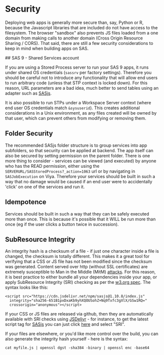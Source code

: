 # Security

Deploying web apps is generally more secure than, say, Python or R, because the Javascript libraries that are included do not have access to the filesystem. The browser "sandbox" also prevents JS files loaded from a one domain from making calls to another domain (Cross Origin Resource Sharing / CORS). That said, there are still a few security considerations to keep in mind when building apps on SAS.

## SAS 9 - Shared Services account

If you are using a Stored Process server to run your SAS 9 apps, it runs under shared OS credentials (`sassrv` per factory settings). Therefore you should be careful not to introduce any functionality that will allow end users to run arbitrary code (unless that STP context is locked down). For this reason, URL parameters are a bad idea, much better to send tables using an adapter such as [SASjs](https://github.com/macropeople/sasjs).

It is also possible to run STPs under a Workspace Server context (where end user OS credentials match `&sysuserid`). This creates additional considerations in a Unix environment, as any files created will be owned by that user, which can prevent others from modifying or removing them.

## Folder Security

The recommended SASjs folder structure is to group services into app subfolders, so that security can be applied at backend. The app itself can also be secured by setting permission on the parent folder. There is one more thing to consider - services can be viewed (and executed) by anyone who has the READ permission, either using the `SERVERURL/SASStoredProcess?_action=1063` url or by navigating in `SASJobExecution` on Viya. Therefore your services should be built in such a way that no damage would be caused if an end user were to accidentally 'click' on one of the services and run it.

## Idempotence

Services should be built in such a way that they can be safely executed more than once. This is because it's possible that it WILL be run more than once (eg if the user clicks a button twice in succession).

## SubResource Integrity

An integrity hash is a checksum of a file - if just one character inside a file is changed, the checksum is totally different. This makes it a great tool for verifying that a CSS or JS file has not been modified since the checksum was generated. Content served over http (without SSL certificates) are extremely susceptible to Man in the Middle (MitM) [attacks](https://hackernoon.com/a-hacker-intercepted-your-wifi-traffic-stole-your-contacts-passwords-financial-data-heres-how-4fc0df9ff152). For this reason, it is best practice to either bundle all your dependencies inside your app, or apply SubResource Integrity (SRI) checking as per the [w3.org spec](https://www.w3.org/TR/SRI). The syntax looks like this:

```
<script src="https://cdn.jsdelivr.net/npm/sasjs@1.10.8/index.js"
  integrity="sha256-651B1pxDxaKb9yhXQOUSohZ+Nq9Txfc3gXlX/GSw1RQ="
  crossorigin="anonymous"></script>
```

If your CSS or JS files are released via github, then they are automatically available with SRI checks using [JSDelivr](https://www.jsdelivr.com/) - for instance, to get the latest script tag for [SASjs](https://github.com/macropeople/sasjs) you can just click [here](https://www.jsdelivr.com/package/npm/sasjs?tab=collection) and select "SRI".

If your files are elsewhere, or you'd like more control over the build, you can also generate the integrity hash yourself - here is the syntax:

```
cat myfile.js | openssl dgst -sha384 -binary | openssl enc -base64
```
